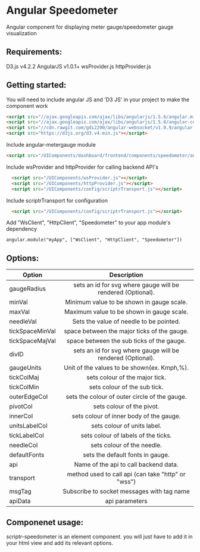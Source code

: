 # Angular Speedometer 
 
  Angular component for displaying meter gauge/speedometer gauge visualization

## Requirements:

  D3.js v4.2.2
  AngularJS v1.0.1+
  wsProvider.js
  httpProvider.js
  
## Getting started:

  You will need to include angular JS and 'D3 JS' in your project to make the component work

  ```html
  <script src="//ajax.googleapis.com/ajax/libs/angularjs/1.5.6/angular.min.js"></script>
  <script src="//ajax.googleapis.com/ajax/libs/angularjs/1.5.6/angular-cookies.js"></script>
  <script src="//cdn.rawgit.com/gdi2290/angular-websocket/v1.0.9/angular-websocket.min.js"></script>
  <script src="https://d3js.org/d3.v4.min.js"></script>  
  ```
  Include angular-metergauge module
   
  ```html
  <script src="/UIComponents/dashboard/frontend/components/speedometer/angular.metergauge.min.js"></script>
  ```
  
  Include wsProvider and httpProvider for calling backend API's
  
  ```html
    <script src="/UIComponents/wsProvider.js"></script>
    <script src="/UIComponents/httpProvider.js"></script>
    <script src="/UIComponents/config/scriptrTransport.js"></script>
  ```
  
  Include scriptrTransport for configuration
  
  ```html
    <script src="/UIComponents/config/scriptrTransport.js"></script>
  ```
  
  Add "WsClient", "HttpClient", "Speedometer" to your app module's dependency
  
  ```
  angular.module("myApp", ["WsClient", "HttpClient", "Speedometer"])
  ```
  
## Options:

| Option        | Description   |
| ------------- |:-------------:|
  gaugeRadius     | 	sets an id for svg where gauge will be rendered (Optional).
  minVal          | 	Minimum value to be shown in gauge scale.                  
  maxVal    	  | 	Maximum value to be shown in gauge scale. 
  needleVal       | 	Sets the value of needle to be pointed.                      
  tickSpaceMinVal | 	space between the major ticks of the gauge.                  
  tickSpaceMajVal | 	space between the sub ticks of the gauge.  					 
  divID           | 	sets an id for svg where gauge will be rendered (Optional).  
  gaugeUnits      | 	Unit of the values to be shown(ex. Kmph,%).  				 
  tickColMaj      |  	sets colour of the major tick.  							 
  tickColMin      | 	sets colour of the sub tick.								 
  outerEdgeCol    | 	sets the colour of outer circle of the gauge.  				 		
  pivotCol        | 	sets colour of the pivot.  									 
  innerCol        | 	sets colour of inner body of the gauge. 					 
  unitsLabelCol   | 	sets colour of units label.  								 
  tickLabelCol    | 	sets colour of labels of the ticks.							 
  needleCol       | 	sets colour of the needle.  								 
  defaultFonts    | 	sets the default fonts in gauge.						     
  api             | 	Name of the api to call backend data.						 
  transport       | 	method used to call api (can take "http" or "wss")			 
  msgTag          | 	Subscribe to socket messages with tag name				     
  apiData         | 	api parameters  					
  
  
## Componenet usage:

scriptr-speedometer is an element component. you will just have to add it in your html view and add its relevant options.














